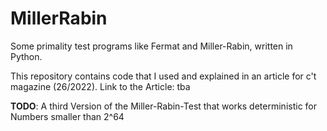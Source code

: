 # MillerRabin
Some primality test programs like Fermat and Miller-Rabin, written in Python.

This repository contains code that I used and explained in an article for c't magazine (26/2022).
Link to the Article: tba

**TODO**: A third Version of the Miller-Rabin-Test that works deterministic for Numbers smaller than 2^64
